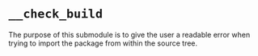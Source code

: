 ``__check_build``
=================
The purpose of this submodule is to give the user a readable error when trying
to import the package from within the source tree.

